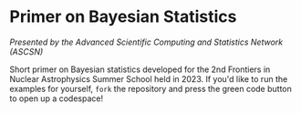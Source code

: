 # Primer on Bayesian Statistics

_Presented by the Advanced Scientific Computing and Statistics Network (ASCSN)_

Short primer on Bayesian statistics developed for the 2nd Frontiers in Nuclear Astrophysics Summer School held in 2023. If you'd like to run the examples for yourself, `fork` the repository and press the green code button to open up a codespace!
